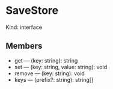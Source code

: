 # SaveStore

Kind: interface

## Members

- get — (key: string): string
- set — (key: string, value: string): void
- remove — (key: string): void
- keys — (prefix?: string): string[]
